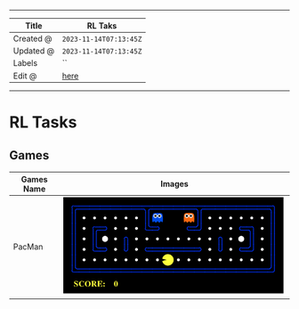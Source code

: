 -----

| Title     | RL Taks                                               |
| --------- | ----------------------------------------------------- |
| Created @ | `2023-11-14T07:13:45Z`                                |
| Updated @ | `2023-11-14T07:13:45Z`                                |
| Labels    | \`\`                                                  |
| Edit @    | [here](https://github.com/junxnone/aiwiki/issues/457) |

-----

# RL Tasks

## Games

| Games Name | Images                                                                            |
| ---------- | --------------------------------------------------------------------------------- |
| PacMan     | ![1\_D7JNcbvhP5UOR6\_Ul-WJaw](media/54ad71115587f8c75dffc123af5405e04aad86a9.gif) |
